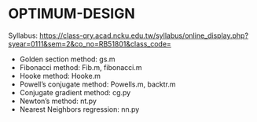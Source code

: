 # OPTIMUM-DESIGN
Syllabus: https://class-qry.acad.ncku.edu.tw/syllabus/online_display.php?syear=0111&sem=2&co_no=RB51801&class_code=

* Golden section method: gs.m
* Fibonacci method: Fib.m, fibonacci.m
* Hooke method: Hooke.m
* Powell’s conjugate method: Powells.m, backtr.m
* Conjugate gradient method: cg.py
* Newton’s method: nt.py
* Nearest Neighbors regression: nn.py
